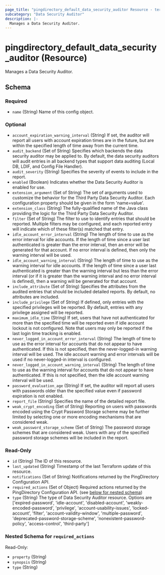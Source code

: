 ```yaml
---
page_title: "pingdirectory_default_data_security_auditor Resource - terraform-provider-pingdirectory"
subcategory: "Data Security Auditor"
description: |-
  Manages a Data Security Auditor.
---
```


# pingdirectory_default_data_security_auditor (Resource)

Manages a Data Security Auditor.



<!-- schema generated by tfplugindocs -->
## Schema

### Required

- `name` (String) Name of this config object.

### Optional

- `account_expiration_warning_interval` (String) If set, the auditor will report all users with account expiration times are in the future, but are within the specified length of time away from the current time.
- `audit_backend` (Set of String) Specifies which backends the data security auditor may be applied to. By default, the data security auditors will audit entries in all backend types that support data auditing (Local DB, LDIF, and Config File Handler).
- `audit_severity` (String) Specifies the severity of events to include in the report.
- `enabled` (Boolean) Indicates whether the Data Security Auditor is enabled for use.
- `extension_argument` (Set of String) The set of arguments used to customize the behavior for the Third Party Data Security Auditor. Each configuration property should be given in the form 'name=value'.
- `extension_class` (String) The fully-qualified name of the Java class providing the logic for the Third Party Data Security Auditor.
- `filter` (Set of String) The filter to use to identify entries that should be reported. Multiple filters may be configured, and each reported entry will indicate which of these filter(s) matched that entry.
- `idle_account_error_interval` (String) The length of time to use as the error interval for idle accounts. If the length of time since a user last authenticated is greater than the error interval, then an error will be generated for that account. If no error interval is defined, then only the warning interval will be used.
- `idle_account_warning_interval` (String) The length of time to use as the warning interval for idle accounts. If the length of time since a user last authenticated is greater than the warning interval but less than the error interval (or if it is greater than the warning interval and no error interval is defined), then a warning will be generated for that account.
- `include_attribute` (Set of String) Specifies the attributes from the audited entries that should be included detailed reports. By default, no attributes are included.
- `include_privilege` (Set of String) If defined, only entries with the specified privileges will be reported. By default, entries with any privilege assigned will be reported.
- `maximum_idle_time` (String) If set, users that have not authenticated for more than the specified time will be reported even if idle account lockout is not configured. Note that users may only be reported if the last login time tracking is enabled.
- `never_logged_in_account_error_interval` (String) The length of time to use as the error interval for accounts that do not appear to have authenticated. If this is not specified, then the never-logged-in warning interval will be used. The idle account warning and error intervals will be used if no never-logged-in interval is configured.
- `never_logged_in_account_warning_interval` (String) The length of time to use as the warning interval for accounts that do not appear to have authenticated. If this is not specified, then the idle account warning interval will be used.
- `password_evaluation_age` (String) If set, the auditor will report all users with passwords older than the specified value even if password expiration is not enabled.
- `report_file` (String) Specifies the name of the detailed report file.
- `weak_crypt_encoding` (Set of String) Reporting on users with passwords encoded using the Crypt Password Storage scheme may be further limited by selecting one or more encoding mechanisms that are considered weak.
- `weak_password_storage_scheme` (Set of String) The password storage schemes that are considered weak. Users with any of the specified password storage schemes will be included in the report.

### Read-Only

- `id` (String) The ID of this resource.
- `last_updated` (String) Timestamp of the last Terraform update of this resource.
- `notifications` (Set of String) Notifications returned by the PingDirectory Configuration API.
- `required_actions` (Set of Object) Required actions returned by the PingDirectory Configuration API. (see [below for nested schema](#nestedatt--required_actions))
- `type` (String) The type of Data Security Auditor resource. Options are ['expired-password', 'idle-account', 'disabled-account', 'weakly-encoded-password', 'privilege', 'account-usability-issues', 'locked-account', 'filter', 'account-validity-window', 'multiple-password', 'deprecated-password-storage-scheme', 'nonexistent-password-policy', 'access-control', 'third-party']

<a id="nestedatt--required_actions"></a>
### Nested Schema for `required_actions`

Read-Only:

- `property` (String)
- `synopsis` (String)
- `type` (String)



